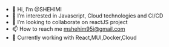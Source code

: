 - 👋 Hi, I’m @SHEHIMI
- 👀 I’m interested in Javascript, Cloud technologies and CI/CD
- 💞️ I’m looking to collaborate on reactJS project 
- 📫 How to reach me mshehim95i@gmail.com 
- 🌱 Currently working with React,MUI,Docker,Cloud
<!---
SHEHIMI/SHEHIMI is a ✨ special ✨ repository because its `README.md` (this file) appears on your GitHub profile.
You can click the Preview link to take a look at your changes.
--->
